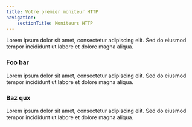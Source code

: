 ```yaml
---
title: Votre premier moniteur HTTP
navigation:
    sectionTitle: Moniteurs HTTP
---
```


Lorem ipsum dolor sit amet, consectetur adipiscing elit. Sed do eiusmod tempor incididunt ut labore et dolore magna aliqua.

### Foo bar

Lorem ipsum dolor sit amet, consectetur adipiscing elit. Sed do eiusmod tempor incididunt ut labore et dolore magna aliqua.

### Baz qux

Lorem ipsum dolor sit amet, consectetur adipiscing elit. Sed do eiusmod tempor incididunt ut labore et dolore magna aliqua.
